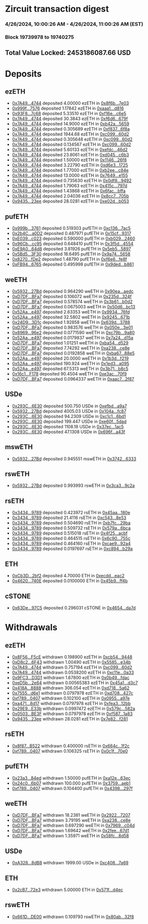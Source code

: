 # Zircuit transaction digest
### 4/26/2024, 10:00:26 AM - 4/26/2024, 11:00:26 AM (EST)
### Block 19739978 to 19740275

## Total Value Locked: 2453186087.66 USD

# Deposits
## ezETH
- [0x7A49...4744](https://etherscan.io/address/0x7A493Be5c2ce014cD049Bf178a1ac0Db1B434744) deposited 4.00000 ezETH in [0x8f6b...7e03](https://etherscan.io/tx/0x7A493Be5c2ce014cD049Bf178a1ac0Db1B434744)
- [0x999f...7576](https://etherscan.io/address/0x999fb61EDdbBDAc3a7e8F0ffcb60f1F88c367576) deposited 1.17842 ezETH in [0xaaa1...d816](https://etherscan.io/tx/0x999fb61EDdbBDAc3a7e8F0ffcb60f1F88c367576)
- [0x93F8...7c68](https://etherscan.io/address/0x93F83617E054F9883177420e40E4e9Fc47337c68) deposited 5.33510 ezETH in [0xf16e...c6e5](https://etherscan.io/tx/0x93F83617E054F9883177420e40E4e9Fc47337c68)
- [0x7A49...4744](https://etherscan.io/address/0x7A493Be5c2ce014cD049Bf178a1ac0Db1B434744) deposited 30.3843 ezETH in [0xf6d6...679f](https://etherscan.io/tx/0x7A493Be5c2ce014cD049Bf178a1ac0Db1B434744)
- [0x7A49...4744](https://etherscan.io/address/0x7A493Be5c2ce014cD049Bf178a1ac0Db1B434744) deposited 14.9000 ezETH in [0xb42a...5659](https://etherscan.io/tx/0x7A493Be5c2ce014cD049Bf178a1ac0Db1B434744)
- [0x7A49...4744](https://etherscan.io/address/0x7A493Be5c2ce014cD049Bf178a1ac0Db1B434744) deposited 0.305689 ezETH in [0xf837...6f8a](https://etherscan.io/tx/0x7A493Be5c2ce014cD049Bf178a1ac0Db1B434744)
- [0x7A49...4744](https://etherscan.io/address/0x7A493Be5c2ce014cD049Bf178a1ac0Db1B434744) deposited 1944.68 ezETH in [0xc099...60d2](https://etherscan.io/tx/0x7A493Be5c2ce014cD049Bf178a1ac0Db1B434744)
- [0x7A49...4744](https://etherscan.io/address/0x7A493Be5c2ce014cD049Bf178a1ac0Db1B434744) deposited 0.305648 ezETH in [0xc099...60d2](https://etherscan.io/tx/0x7A493Be5c2ce014cD049Bf178a1ac0Db1B434744)
- [0x7A49...4744](https://etherscan.io/address/0x7A493Be5c2ce014cD049Bf178a1ac0Db1B434744) deposited 0.134567 ezETH in [0xc099...60d2](https://etherscan.io/tx/0x7A493Be5c2ce014cD049Bf178a1ac0Db1B434744)
- [0x7A49...4744](https://etherscan.io/address/0x7A493Be5c2ce014cD049Bf178a1ac0Db1B434744) deposited 5.60133 ezETH in [0xefdc...46d2](https://etherscan.io/tx/0x7A493Be5c2ce014cD049Bf178a1ac0Db1B434744)
- [0x7A49...4744](https://etherscan.io/address/0x7A493Be5c2ce014cD049Bf178a1ac0Db1B434744) deposited 23.8061 ezETH in [0xd045...c6b3](https://etherscan.io/tx/0x7A493Be5c2ce014cD049Bf178a1ac0Db1B434744)
- [0x7A49...4744](https://etherscan.io/address/0x7A493Be5c2ce014cD049Bf178a1ac0Db1B434744) deposited 1.50000 ezETH in [0x1146...26f8](https://etherscan.io/tx/0x7A493Be5c2ce014cD049Bf178a1ac0Db1B434744)
- [0x7A49...4744](https://etherscan.io/address/0x7A493Be5c2ce014cD049Bf178a1ac0Db1B434744) deposited 3.22790 ezETH in [0xd6e3...1725](https://etherscan.io/tx/0x7A493Be5c2ce014cD049Bf178a1ac0Db1B434744)
- [0x7A49...4744](https://etherscan.io/address/0x7A493Be5c2ce014cD049Bf178a1ac0Db1B434744) deposited 1.77000 ezETH in [0xb2ee...c84e](https://etherscan.io/tx/0x7A493Be5c2ce014cD049Bf178a1ac0Db1B434744)
- [0x7A49...4744](https://etherscan.io/address/0x7A493Be5c2ce014cD049Bf178a1ac0Db1B434744) deposited 13.0000 ezETH in [0x7649...e155](https://etherscan.io/tx/0x7A493Be5c2ce014cD049Bf178a1ac0Db1B434744)
- [0x7A49...4744](https://etherscan.io/address/0x7A493Be5c2ce014cD049Bf178a1ac0Db1B434744) deposited 0.735630 ezETH in [0x0df8...9492](https://etherscan.io/tx/0x7A493Be5c2ce014cD049Bf178a1ac0Db1B434744)
- [0x7A49...4744](https://etherscan.io/address/0x7A493Be5c2ce014cD049Bf178a1ac0Db1B434744) deposited 1.79063 ezETH in [0x415c...797d](https://etherscan.io/tx/0x7A493Be5c2ce014cD049Bf178a1ac0Db1B434744)
- [0x7A49...4744](https://etherscan.io/address/0x7A493Be5c2ce014cD049Bf178a1ac0Db1B434744) deposited 1.43868 ezETH in [0x6fac...bffa](https://etherscan.io/tx/0x7A493Be5c2ce014cD049Bf178a1ac0Db1B434744)
- [0x7A49...4744](https://etherscan.io/address/0x7A493Be5c2ce014cD049Bf178a1ac0Db1B434744) deposited 2.04036 ezETH in [0x8cc7...705b](https://etherscan.io/tx/0x7A493Be5c2ce014cD049Bf178a1ac0Db1B434744)
- [0x9435...23ee](https://etherscan.io/address/0x9435F1085584764b081177944033d4Ed2cFD23ee) deposited 28.0281 ezETH in [0xe02d...b053](https://etherscan.io/tx/0x9435F1085584764b081177944033d4Ed2cFD23ee)
## pufETH
- [0x999b...3761](https://etherscan.io/address/0x999bA1FC65504bd9aC84cF354c7029Ad351B3761) deposited 0.519303 pufETH in [0xc136...7ac5](https://etherscan.io/tx/0x999bA1FC65504bd9aC84cF354c7029Ad351B3761)
- [0x2b4C...a0D2](https://etherscan.io/address/0x2b4C77924404C0bef8251b57Ec5c57423Ddaa0D2) deposited 0.487971 pufETH in [0x15cf...9317](https://etherscan.io/tx/0x2b4C77924404C0bef8251b57Ec5c57423Ddaa0D2)
- [0xE039...c023](https://etherscan.io/address/0xE0395b7f2dF437Db6591dd79Cbd081df7eEDc023) deposited 0.590000 pufETH in [0xb029...2460](https://etherscan.io/tx/0xE0395b7f2dF437Db6591dd79Cbd081df7eEDc023)
- [0x96Cb...cc95](https://etherscan.io/address/0x96Cb84ac416602cec04B6778fa3F8e588e84cc95) deposited 0.648410 pufETH in [0x3f5d...4554](https://etherscan.io/tx/0x96Cb84ac416602cec04B6778fa3F8e588e84cc95)
- [0xE9A0...64d8](https://etherscan.io/address/0xE9A04d4DFa99448473e380E97DD8046F024164d8) deposited 3.81926 pufETH in [0x5eb5...5897](https://etherscan.io/tx/0xE9A04d4DFa99448473e380E97DD8046F024164d8)
- [0x5Bd5...3F30](https://etherscan.io/address/0x5Bd57701b22ED86F482e4D0974Ff879C53733F30) deposited 18.6495 pufETH in [0x9a74...5658](https://etherscan.io/tx/0x5Bd57701b22ED86F482e4D0974Ff879C53733F30)
- [0x8270...fDe2](https://etherscan.io/address/0x8270ee534bFEA3E187AB87b21Ed836341A39fDe2) deposited 1.48790 pufETH in [0xf6e6...fe8f](https://etherscan.io/tx/0x8270ee534bFEA3E187AB87b21Ed836341A39fDe2)
- [0xFB94...6765](https://etherscan.io/address/0xFB94865AB40d40Be96e97e9A14994912A45E6765) deposited 0.495998 pufETH in [0x9ded...b861](https://etherscan.io/tx/0xFB94865AB40d40Be96e97e9A14994912A45E6765)
## weETH
- [0x5932...27Bd](https://etherscan.io/address/0x5932Ff776D1E83f1135754Df1bB1c965616227Bd) deposited 0.964290 weETH in [0x90ea...aedc](https://etherscan.io/tx/0x5932Ff776D1E83f1135754Df1bB1c965616227Bd)
- [0xD7DF...BFa7](https://etherscan.io/address/0xD7DF7E085214743530afF339aFC420c7c720BFa7) deposited 0.106072 weETH in [0x235d...324f](https://etherscan.io/tx/0xD7DF7E085214743530afF339aFC420c7c720BFa7)
- [0xD7DF...BFa7](https://etherscan.io/address/0xD7DF7E085214743530afF339aFC420c7c720BFa7) deposited 0.578574 weETH in [0x3b61...b0d2](https://etherscan.io/tx/0xD7DF7E085214743530afF339aFC420c7c720BFa7)
- [0xD7DF...BFa7](https://etherscan.io/address/0xD7DF7E085214743530afF339aFC420c7c720BFa7) deposited 0.0675003 weETH in [0x50d6...bc13](https://etherscan.io/tx/0xD7DF7E085214743530afF339aFC420c7c720BFa7)
- [0x52Aa...e497](https://etherscan.io/address/0x52Aa899454998Be5b000Ad077a46Bbe360F4e497) deposited 2.63353 weETH in [0x9934...76fd](https://etherscan.io/tx/0x52Aa899454998Be5b000Ad077a46Bbe360F4e497)
- [0x52Aa...e497](https://etherscan.io/address/0x52Aa899454998Be5b000Ad077a46Bbe360F4e497) deposited 32.5802 weETH in [0x9245...671b](https://etherscan.io/tx/0x52Aa899454998Be5b000Ad077a46Bbe360F4e497)
- [0x24D9...3D1c](https://etherscan.io/address/0x24D95663Afc6D5895eeC5bC017198a61df803D1c) deposited 1.92858 weETH in [0x639d...3788](https://etherscan.io/tx/0x24D95663Afc6D5895eeC5bC017198a61df803D1c)
- [0xD7DF...BFa7](https://etherscan.io/address/0xD7DF7E085214743530afF339aFC420c7c720BFa7) deposited 0.983576 weETH in [0x050e...3e01](https://etherscan.io/tx/0xD7DF7E085214743530afF339aFC420c7c720BFa7)
- [0x8969...96e2](https://etherscan.io/address/0x896930E77cdF937b26aD5fA0f8E5957616F496e2) deposited 0.0771590 weETH in [0xc79b...9a80](https://etherscan.io/tx/0x896930E77cdF937b26aD5fA0f8E5957616F496e2)
- [0x52Aa...e497](https://etherscan.io/address/0x52Aa899454998Be5b000Ad077a46Bbe360F4e497) deposited 0.0179837 weETH in [0x7a24...d15a](https://etherscan.io/tx/0x52Aa899454998Be5b000Ad077a46Bbe360F4e497)
- [0xD7DF...BFa7](https://etherscan.io/address/0xD7DF7E085214743530afF339aFC420c7c720BFa7) deposited 1.01251 weETH in [0xba54...d529](https://etherscan.io/tx/0xD7DF7E085214743530afF339aFC420c7c720BFa7)
- [0xD7DF...BFa7](https://etherscan.io/address/0xD7DF7E085214743530afF339aFC420c7c720BFa7) deposited 7.74292 weETH in [0xa238...ce8e](https://etherscan.io/tx/0xD7DF7E085214743530afF339aFC420c7c720BFa7)
- [0xD7DF...BFa7](https://etherscan.io/address/0xD7DF7E085214743530afF339aFC420c7c720BFa7) deposited 0.0192858 weETH in [0xba67...88e5](https://etherscan.io/tx/0xD7DF7E085214743530afF339aFC420c7c720BFa7)
- [0x52Aa...e497](https://etherscan.io/address/0x52Aa899454998Be5b000Ad077a46Bbe360F4e497) deposited 20.0000 weETH in [0x1b3d...f219](https://etherscan.io/tx/0x52Aa899454998Be5b000Ad077a46Bbe360F4e497)
- [0x52Aa...e497](https://etherscan.io/address/0x52Aa899454998Be5b000Ad077a46Bbe360F4e497) deposited 190.924 weETH in [0x1ed3...a095](https://etherscan.io/tx/0x52Aa899454998Be5b000Ad077a46Bbe360F4e497)
- [0x52Aa...e497](https://etherscan.io/address/0x52Aa899454998Be5b000Ad077a46Bbe360F4e497) deposited 67.5313 weETH in [0x3b71...b8c5](https://etherscan.io/tx/0x52Aa899454998Be5b000Ad077a46Bbe360F4e497)
- [0x16c1...F178](https://etherscan.io/address/0x16c13e2Ce345B46C2F3d0317441cb17d0c3BF178) deposited 90.4504 weETH in [0xe3ac...70f9](https://etherscan.io/tx/0x16c13e2Ce345B46C2F3d0317441cb17d0c3BF178)
- [0xD7DF...BFa7](https://etherscan.io/address/0xD7DF7E085214743530afF339aFC420c7c720BFa7) deposited 0.0964337 weETH in [0xaac7...2f87](https://etherscan.io/tx/0xD7DF7E085214743530afF339aFC420c7c720BFa7)
## USDe
- [0x293C...6E30](https://etherscan.io/address/0x293C6937D8D82e05B01335F7B33FBA0c8e256E30) deposited 500.750 USDe in [0xefbd...a9a7](https://etherscan.io/tx/0x293C6937D8D82e05B01335F7B33FBA0c8e256E30)
- [0x5932...27Bd](https://etherscan.io/address/0x5932Ff776D1E83f1135754Df1bB1c965616227Bd) deposited 4005.03 USDe in [0x104a...fc87](https://etherscan.io/tx/0x5932Ff776D1E83f1135754Df1bB1c965616227Bd)
- [0x293C...6E30](https://etherscan.io/address/0x293C6937D8D82e05B01335F7B33FBA0c8e256E30) deposited 94.2309 USDe in [0xc1c1...6bd1](https://etherscan.io/tx/0x293C6937D8D82e05B01335F7B33FBA0c8e256E30)
- [0x293C...6E30](https://etherscan.io/address/0x293C6937D8D82e05B01335F7B33FBA0c8e256E30) deposited 199.447 USDe in [0xe60f...5dad](https://etherscan.io/tx/0x293C6937D8D82e05B01335F7B33FBA0c8e256E30)
- [0x293C...6E30](https://etherscan.io/address/0x293C6937D8D82e05B01335F7B33FBA0c8e256E30) deposited 1108.18 USDe in [0x37ec...1ac5](https://etherscan.io/tx/0x293C6937D8D82e05B01335F7B33FBA0c8e256E30)
- [0x293C...6E30](https://etherscan.io/address/0x293C6937D8D82e05B01335F7B33FBA0c8e256E30) deposited 47.1308 USDe in [0x696f...a43f](https://etherscan.io/tx/0x293C6937D8D82e05B01335F7B33FBA0c8e256E30)
## mswETH
- [0x5932...27Bd](https://etherscan.io/address/0x5932Ff776D1E83f1135754Df1bB1c965616227Bd) deposited 0.945551 mswETH in [0x3742...6333](https://etherscan.io/tx/0x5932Ff776D1E83f1135754Df1bB1c965616227Bd)
## rswETH
- [0x5932...27Bd](https://etherscan.io/address/0x5932Ff776D1E83f1135754Df1bB1c965616227Bd) deposited 0.993993 rswETH in [0x3ca3...9c2a](https://etherscan.io/tx/0x5932Ff776D1E83f1135754Df1bB1c965616227Bd)
## rsETH
- [0x3434...9789](https://etherscan.io/address/0x34349c5569e7B846c3558961552D2202760A9789) deposited 0.423972 rsETH in [0x45aa...180e](https://etherscan.io/tx/0x34349c5569e7B846c3558961552D2202760A9789)
- [0x3434...9789](https://etherscan.io/address/0x34349c5569e7B846c3558961552D2202760A9789) deposited 21.4116 rsETH in [0xc543...8e53](https://etherscan.io/tx/0x34349c5569e7B846c3558961552D2202760A9789)
- [0x3434...9789](https://etherscan.io/address/0x34349c5569e7B846c3558961552D2202760A9789) deposited 0.504690 rsETH in [0xb7fc...29ba](https://etherscan.io/tx/0x34349c5569e7B846c3558961552D2202760A9789)
- [0x3434...9789](https://etherscan.io/address/0x34349c5569e7B846c3558961552D2202760A9789) deposited 0.509732 rsETH in [0x579a...6bca](https://etherscan.io/tx/0x34349c5569e7B846c3558961552D2202760A9789)
- [0x3434...9789](https://etherscan.io/address/0x34349c5569e7B846c3558961552D2202760A9789) deposited 0.515018 rsETH in [0x4f25...acbf](https://etherscan.io/tx/0x34349c5569e7B846c3558961552D2202760A9789)
- [0x3434...9789](https://etherscan.io/address/0x34349c5569e7B846c3558961552D2202760A9789) deposited 0.464515 rsETH in [0x6c90...755c](https://etherscan.io/tx/0x34349c5569e7B846c3558961552D2202760A9789)
- [0x3434...9789](https://etherscan.io/address/0x34349c5569e7B846c3558961552D2202760A9789) deposited 0.464160 rsETH in [0xcae9...92a4](https://etherscan.io/tx/0x34349c5569e7B846c3558961552D2202760A9789)
- [0x3434...9789](https://etherscan.io/address/0x34349c5569e7B846c3558961552D2202760A9789) deposited 0.0197697 rsETH in [0xc894...b29a](https://etherscan.io/tx/0x34349c5569e7B846c3558961552D2202760A9789)
## ETH
- [0xCb3D...2bf2](https://etherscan.io/address/0xCb3D5e7eEb51962AD619b2b32a46b4C0b05A2bf2) deposited 4.70000 ETH in [0xecdd...eac2](https://etherscan.io/tx/0xCb3D5e7eEb51962AD619b2b32a46b4C0b05A2bf2)
- [0x4620...740E](https://etherscan.io/address/0x4620aE1208a943335AF90745dE283Ba11370740E) deposited 0.0100000 ETH in [0x45b9...ff4b](https://etherscan.io/tx/0x4620aE1208a943335AF90745dE283Ba11370740E)
## cSTONE
- [0x63De...97C5](https://etherscan.io/address/0x63De1d8D0Abf777130E816E6A55091Ed118897C5) deposited 0.296031 cSTONE in [0x4654...da7d](https://etherscan.io/tx/0x63De1d8D0Abf777130E816E6A55091Ed118897C5)
# Withdrawals
## ezETH
- [0x8F56...F5cE](https://etherscan.io/address/0x8F56A371D76394cDEf9b50a66B2E64475E50F5cE) withdrawn 0.198900 ezETH in [0xcb54...9448](https://etherscan.io/tx/0x8F56A371D76394cDEf9b50a66B2E64475E50F5cE)
- [0xD8c2...6F43](https://etherscan.io/address/0xD8c2DdC4C6d78143de0606c40E1D500c570D6F43) withdrawn 1.00490 ezETH in [0x5585...e34b](https://etherscan.io/tx/0xD8c2DdC4C6d78143de0606c40E1D500c570D6F43)
- [0x7A49...4744](https://etherscan.io/address/0x7A493Be5c2ce014cD049Bf178a1ac0Db1B434744) withdrawn 0.757194 ezETH in [0xc099...60d2](https://etherscan.io/tx/0x7A493Be5c2ce014cD049Bf178a1ac0Db1B434744)
- [0x7A49...4744](https://etherscan.io/address/0x7A493Be5c2ce014cD049Bf178a1ac0Db1B434744) withdrawn 0.0538200 ezETH in [0xc11e...0a33](https://etherscan.io/tx/0x7A493Be5c2ce014cD049Bf178a1ac0Db1B434744)
- [0x9FC3...D3D1](https://etherscan.io/address/0x9FC3Ef33D0d3e80c1e38aA6C32eF2E5C078fD3D1) withdrawn 1.67800 ezETH in [0x0b49...fdac](https://etherscan.io/tx/0x9FC3Ef33D0d3e80c1e38aA6C32eF2E5C078fD3D1)
- [0xeD5b...2e64](https://etherscan.io/address/0xeD5bFe1651Bf900780FC9Aa87AAF678EB23c2e64) withdrawn 0.00565383 ezETH in [0x45a1...d3c7](https://etherscan.io/tx/0xeD5bFe1651Bf900780FC9Aa87AAF678EB23c2e64)
- [0x418A...8888](https://etherscan.io/address/0x418AA6Bf98a2b2BC93779f810330d88cDe488888) withdrawn 306.054 ezETH in [0xd718...5a62](https://etherscan.io/tx/0x418AA6Bf98a2b2BC93779f810330d88cDe488888)
- [0x7555...d6e1](https://etherscan.io/address/0x75557dFe73b91477C4f7B5D286A4Fe3D239dd6e1) withdrawn 0.0797978 ezETH in [0xd708...427c](https://etherscan.io/tx/0x75557dFe73b91477C4f7B5D286A4Fe3D239dd6e1)
- [0xf789...0407](https://etherscan.io/address/0xf789DDD7ee3A1891Fc4d05fE5De76a3BcB5A0407) withdrawn 0.102100 ezETH in [0x0955...a97e](https://etherscan.io/tx/0xf789DDD7ee3A1891Fc4d05fE5De76a3BcB5A0407)
- [0xa471...8d17](https://etherscan.io/address/0xa471007C3EfF6D3C7c0680BD83CAB4E0c76A8d17) withdrawn 0.0797978 ezETH in [0xfea3...12bb](https://etherscan.io/tx/0xa471007C3EfF6D3C7c0680BD83CAB4E0c76A8d17)
- [0x29E9...E33b](https://etherscan.io/address/0x29E918603AF8F9abe7f62eE9Db82856696f5E33b) withdrawn 0.0997472 ezETH in [0x579c...582a](https://etherscan.io/tx/0x29E918603AF8F9abe7f62eE9Db82856696f5E33b)
- [0x0503...BE3F](https://etherscan.io/address/0x0503749507dA6d5D8e32238c3aD56CbF4039BE3F) withdrawn 0.0797978 ezETH in [0xf587...1a83](https://etherscan.io/tx/0x0503749507dA6d5D8e32238c3aD56CbF4039BE3F)
- [0x9435...23ee](https://etherscan.io/address/0x9435F1085584764b081177944033d4Ed2cFD23ee) withdrawn 28.0281 ezETH in [0x7e82...f281](https://etherscan.io/tx/0x9435F1085584764b081177944033d4Ed2cFD23ee)
## rsETH
- [0x8f87...B522](https://etherscan.io/address/0x8f876AF83911a818FEa3F07666B884A75fecB522) withdrawn 0.400000 rsETH in [0x664c...1f2c](https://etherscan.io/tx/0x8f876AF83911a818FEa3F07666B884A75fecB522)
- [0xf789...0407](https://etherscan.io/address/0xf789DDD7ee3A1891Fc4d05fE5De76a3BcB5A0407) withdrawn 0.106325 rsETH in [0x0c1f...70e0](https://etherscan.io/tx/0xf789DDD7ee3A1891Fc4d05fE5De76a3BcB5A0407)
## pufETH
- [0x23a3...84ed](https://etherscan.io/address/0x23a3Bb08185090B8cbb34B20b932CA94856984ed) withdrawn 1.50000 pufETH in [0xa12e...63ec](https://etherscan.io/tx/0x23a3Bb08185090B8cbb34B20b932CA94856984ed)
- [0x24c0...6b07](https://etherscan.io/address/0x24c098E495dC3C1Ee7942d68453FC4A833a26b07) withdrawn 100.000 pufETH in [0x3759...aeb1](https://etherscan.io/tx/0x24c098E495dC3C1Ee7942d68453FC4A833a26b07)
- [0xf789...0407](https://etherscan.io/address/0xf789DDD7ee3A1891Fc4d05fE5De76a3BcB5A0407) withdrawn 0.104400 pufETH in [0x4398...297f](https://etherscan.io/tx/0xf789DDD7ee3A1891Fc4d05fE5De76a3BcB5A0407)
## weETH
- [0xD7DF...BFa7](https://etherscan.io/address/0xD7DF7E085214743530afF339aFC420c7c720BFa7) withdrawn 18.2381 weETH in [0x2922...7207](https://etherscan.io/tx/0xD7DF7E085214743530afF339aFC420c7c720BFa7)
- [0xD7DF...BFa7](https://etherscan.io/address/0xD7DF7E085214743530afF339aFC420c7c720BFa7) withdrawn 3.79195 weETH in [0xa238...ce8e](https://etherscan.io/tx/0xD7DF7E085214743530afF339aFC420c7c720BFa7)
- [0xD7DF...BFa7](https://etherscan.io/address/0xD7DF7E085214743530afF339aFC420c7c720BFa7) withdrawn 0.697290 weETH in [0x7969...c04d](https://etherscan.io/tx/0xD7DF7E085214743530afF339aFC420c7c720BFa7)
- [0xD7DF...BFa7](https://etherscan.io/address/0xD7DF7E085214743530afF339aFC420c7c720BFa7) withdrawn 1.69642 weETH in [0x2fee...67d1](https://etherscan.io/tx/0xD7DF7E085214743530afF339aFC420c7c720BFa7)
- [0xD7DF...BFa7](https://etherscan.io/address/0xD7DF7E085214743530afF339aFC420c7c720BFa7) withdrawn 1.35971 weETH in [0x58fc...8d58](https://etherscan.io/tx/0xD7DF7E085214743530afF339aFC420c7c720BFa7)
## USDe
- [0xA328...8dB8](https://etherscan.io/address/0xA3287cEE7E0e3bEf587A6f191B702623CB7a8dB8) withdrawn 1999.00 USDe in [0xc408...7a69](https://etherscan.io/tx/0xA3287cEE7E0e3bEf587A6f191B702623CB7a8dB8)
## ETH
- [0x2cB7...72e3](https://etherscan.io/address/0x2cB700f8a3877236e2D82997E6a8B78e09A772e3) withdrawn 5.00000 ETH in [0x571f...d4ec](https://etherscan.io/tx/0x2cB700f8a3877236e2D82997E6a8B78e09A772e3)
## rswETH
- [0x661D...DE00](https://etherscan.io/address/0x661D54FBCcf84DC371C407B5CBA10D3997d5DE00) withdrawn 0.109793 rswETH in [0x80ab...32f8](https://etherscan.io/tx/0x661D54FBCcf84DC371C407B5CBA10D3997d5DE00)
